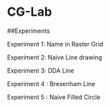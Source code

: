 # CG-Lab

##Experiments


Experiment 1: Name in Raster Grid


Experiment 2: Naive Line drawing


Experiment 3: DDA Line


Experiment 4 : Bresenham Line


Experiment 5 : Naive Filled Circle
